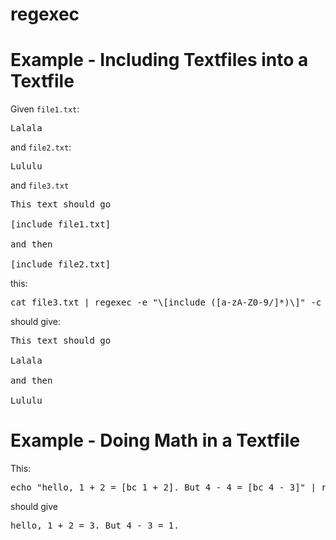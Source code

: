 # regexec

# Example - Including Textfiles into a Textfile

Given <code>file1.txt</code>:

<pre>
Lalala
</pre>

and <code>file2.txt</code>:

<pre>
Lululu
</pre>

and <code>file3.txt</code>

<pre>
This text should go

[include file1.txt]

and then

[include file2.txt]
</pre>

this:

<pre>
cat file3.txt | regexec -e "\[include ([a-zA-Z0-9/]*)\]" -c "cat \0"
</pre>

should give:

<pre>
This text should go

Lalala

and then

Lululu
</pre>

# Example - Doing Math in a Textfile

This: 

<pre>
echo "hello, 1 + 2 = [bc 1 + 2]. But 4 - 4 = [bc 4 - 3]" | regexec -e "\[bc ([0-9]*) [+-] ([0-9]*)\]" -c "bc \0 \1 \2"
</pre>

should give 

<pre>
hello, 1 + 2 = 3. But 4 - 3 = 1.
</pre>


